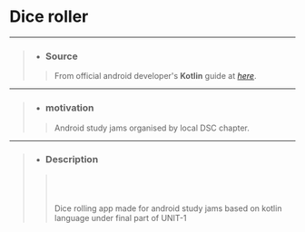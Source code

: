 # Dice roller
-----------------------------------------------------------------------------------------------------------
> *   ### __Source__
>
>   > From official android developer's **Kotlin** guide at *[here](https://developer.android.com/courses/android-basics-kotlin/course "Android course")*.
-----------------------------------------------------------------------------------------------------------
> *   ### __motivation__
>
>   > Android study jams organised by local DSC chapter.
-----------------------------------------------------------------------------------------------------------
> *   ### __Description__ 
>> <br>
>> <br>
>> <br>
>   > Dice rolling app made for android study jams based on kotlin language under final part of UNIT-1
>   > <p align="center">
>>       <width="200" src="https://raw.githubusercontent.com/kastrahl/Dice_roller/master/Capture1.PNG">
>>     </p>
